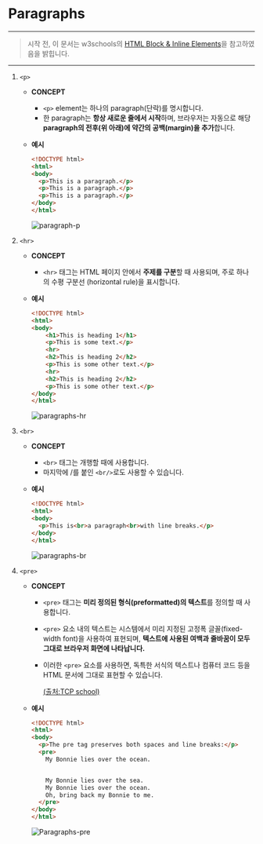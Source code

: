 Paragraphs
==========

---

> 시작 전, 이 문서는 w3schools의 [HTML Block & Inline Elements](https://www.w3schools.com/html/html_blocks.asp)을 참고하였음을 밝힙니다.

---

1.	`<p>`

	-	**CONCEPT**
		-	`<p>` element는 하나의 paragraph(단락)를 명시합니다.
		-	한 paragraph는 **항상 새로운 줄에서 시작**하며, 브라우저는 자동으로 해당 **paragraph의 전후(위 아래)에 약간의 공백(margin)을 추가**합니다.
	-	**예시**

		```html
		<!DOCTYPE html>
		<html>
		<body>
		  <p>This is a paragraph.</p>
		  <p>This is a paragraph.</p>
		  <p>This is a paragraph.</p>
		</body>
		</html>
		```

		![paragraph-p](https://i.imgur.com/KF9Tcj8.png)

2.	`<hr>`

	-	**CONCEPT**
		-	`<hr>` 태그는 HTML 페이지 안에서 **주제를 구분**할 때 사용되며, 주로 하나의 수평 구분선 (horizontal rule)을 표시합니다.
	-	**예시**

		```html
		<!DOCTYPE html>
		<html>
		<body>
		    <h1>This is heading 1</h1>
		    <p>This is some text.</p>
		    <hr>
		    <h2>This is heading 2</h2>
		    <p>This is some other text.</p>
		    <hr>
		    <h2>This is heading 2</h2>
		    <p>This is some other text.</p>
		</body>
		</html>
		```

		![paragraphs-hr](https://i.imgur.com/yZiQiWD.png)

3.	`<br>`

	-	**CONCEPT**

		-	`<br>` 태그는 개행할 때에 사용합니다.
		-	마지막에 /를 붙인 `<br/>`로도 사용할 수 있습니다.

	-	**예시**

		```html
		<!DOCTYPE html>
		<html>
		<body>
		  <p>This is<br>a paragraph<br>with line breaks.</p>
		</body>
		</html>
		```

		![paragraphs-br](https://i.imgur.com/MS6MLN9.png)

4.	`<pre>`

	-	**CONCEPT**

		-	`<pre>` 태그는 **미리 정의된 형식(preformatted)의 텍스트**를 정의할 때 사용합니다.
		-	`<pre>` 요소 내의 텍스트는 시스템에서 미리 지정된 고정폭 글꼴(fixed-width font)을 사용하여 표현되며, **텍스트에 사용된 여백과 줄바꿈이 모두 그대로 브라우저 화면에 나타납니다.**
		-	이러한 `<pre>` 요소를 사용하면, 독특한 서식의 텍스트나 컴퓨터 코드 등을 HTML 문서에 그대로 표현할 수 있습니다.

			[(출처:TCP school)](http://tcpschool.com/html-tags/pre)

	-	**예시**

		```html
		<!DOCTYPE html>
		<html>
		<body>  
		  <p>The pre tag preserves both spaces and line breaks:</p>
		  <pre>
		    My Bonnie lies over the ocean.


		    My Bonnie lies over the sea.
		    My Bonnie lies over the ocean.
		    Oh, bring back my Bonnie to me.
		  </pre>
		</body>
		</html>
		```

		![Paragraphs-pre](https://i.imgur.com/oUqQ7Q6.png)
